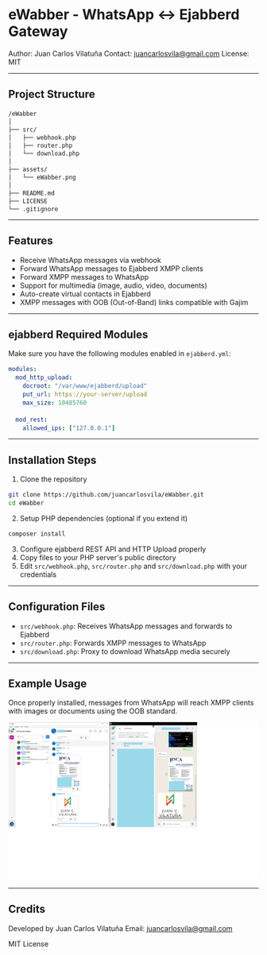 # eWabber - WhatsApp ↔ Ejabberd Gateway

Author: Juan Carlos Vilatuña
Contact: juancarlosvila@gmail.com
License: MIT

---

## Project Structure

```
/eWabber
│
├── src/
│   ├── webhook.php
│   ├── router.php
│   └── download.php
│
├── assets/
│   └── eWabber.png
│
├── README.md
├── LICENSE
└── .gitignore
```

---

## Features

- Receive WhatsApp messages via webhook
- Forward WhatsApp messages to Ejabberd XMPP clients
- Forward XMPP messages to WhatsApp
- Support for multimedia (image, audio, video, documents)
- Auto-create virtual contacts in Ejabberd
- XMPP messages with OOB (Out-of-Band) links compatible with Gajim

---

## ejabberd Required Modules

Make sure you have the following modules enabled in `ejabberd.yml`:

```yaml
modules:
  mod_http_upload:
    docroot: "/var/www/ejabberd/upload"
    put_url: https://your-server/upload
    max_size: 10485760

  mod_rest:
    allowed_ips: ["127.0.0.1"]
```

---

## Installation Steps

1. Clone the repository

```bash
git clone https://github.com/juancarlosvila/eWabber.git
cd eWabber
```

2. Setup PHP dependencies (optional if you extend it)

```bash
composer install
```

3. Configure ejabberd REST API and HTTP Upload properly
4. Copy files to your PHP server's public directory
5. Edit `src/webhook.php`, `src/router.php` and `src/download.php` with your credentials

---

## Configuration Files

- `src/webhook.php`: Receives WhatsApp messages and forwards to Ejabberd
- `src/router.php`: Forwards XMPP messages to WhatsApp
- `src/download.php`: Proxy to download WhatsApp media securely

---

## Example Usage

Once properly installed, messages from WhatsApp will reach XMPP clients with images or documents using the OOB standard.

![eWabber Screenshot](assets/eWabber.png)

---

## Credits

Developed by Juan Carlos Vilatuña
Email: juancarlosvila@gmail.com

MIT License
